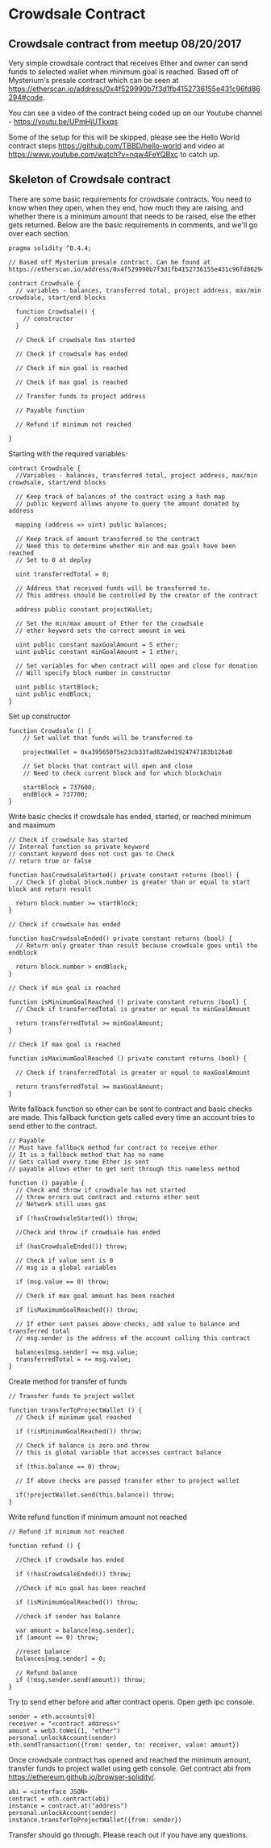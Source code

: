 # Crowdsale Contract

## Crowdsale contract from meetup 08/20/2017

Very simple crowdsale contract that receives Ether and owner can send funds to selected wallet when minimum goal is reached. Based off of Mysterium's presale contract which can be seen at https://etherscan.io/address/0x4f529990b7f3d1fb4152736155e431c96fd86294#code.

You can see a video of the contract being coded up on our Youtube channel - https://youtu.be/UPmHjUTkxqs

Some of the setup for this will be skipped, please see the Hello World contract steps https://github.com/TBBD/hello-world and video at https://www.youtube.com/watch?v=nqw4FeYQBxc to catch up.

## Skeleton of Crowdsale contract

There are some basic requirements for crowdsale contracts. You need to know when they open, when they end, how much they are raising, and whether there is a minimum amount that needs to be raised, else the ether gets returned. Below are the basic requirements in comments, and we'll go over each section.
```
pragma solidity ^0.4.4;

// Based off Mysterium presale contract. Can be found at https://etherscan.io/address/0x4f529990b7f3d1fb4152736155e431c96fd86294#code

contract Crowdsale {
  // variables - balances, transferred total, project address, max/min crowdsale, start/end blocks

  function Crowdsale() {
    // constructor
  }

  // Check if crowdsale has started

  // Check if crowdsale has ended

  // Check if min goal is reached

  // Check if max goal is reached

  // Transfer funds to project address

  // Payable function

  // Refund if minimum not reached

}
```
Starting with the required variables:
```
contract Crowdsale {
  //Variables - balances, transferred total, project address, max/min crowdsale, start/end blocks

  // Keep track of balances of the contract using a hash map
  // public keyword allows anyone to query the amount donated by address

  mapping (address => uint) public balances;

  // Keep track of amount transferred to the contract
  // Need this to determine whether min and max goals have been reached
  // Set to 0 at deploy

  uint transferredTotal = 0;

  // Address that received funds will be transferred to.
  // This address should be controlled by the creator of the contract

  address public constant projectWallet;

  // Set the min/max amount of Ether for the crowdsale
  // ether keyword sets the correct amount in wei

  uint public constant maxGoalAmount = 5 ether;
  uint public constant minGoalAmount = 1 ether;

  // Set variables for when contract will open and close for donation
  // Will specify block number in constructor

  uint public startBlock;
  uint public endBlock;
}
```

Set up constructor
```
function Crowdsale () {
    // Set wallet that funds will be transferred to

    projectWallet = 0xa395650f5e23cb33fad82a0d1924747183b126a0

    // Set blocks that contract will open and close
    // Need to check current block and for which blockchain

    startBlock = 737600;
    endBlock = 737700;
}
```

Write basic checks if crowdsale has ended, started, or reached minimum and maximum
```
// Check if crowdsale has started
// Internal function so private keyword
// constant keyword does not cost gas to Check
// return true or false

function hasCrowdsaleStarted() private constant returns (bool) {
  // Check if global block.number is greater than or equal to start block and return result

  return block.number >= startBlock;
}

// Check if crowdsale has ended

function hasCrowdsaleEnded() private constant returns (bool) {
  // Return only greater than result because crowdsale goes until the endblock

  return block.number > endBlock;
}

// Check if min goal is reached

function isMinimumGoalReached () private constant returns (bool) {
  // Check if transferredTotal is greater or equal to minGoalAmount

  return transferredTotal >= minGoalAmount;
}

// Check if max goal is reached

function isMaximumGoalReached () private constant returns (bool) {

  // Check if transferredTotal is greater or equal to maxGoalAmount

  return transferredTotal >= maxGoalAmount;
}
```

Write fallback function so ether can be sent to contract and basic checks are made. This fallback function gets called every time an account tries to send ether to the contract.

```
// Payable
// Must have fallback method for contract to receive ether
// It is a fallback method that has no name
// Gets called every time Ether is sent
// payable allows ether to get sent through this nameless method

function () payable {
  // Check and throw if crowdsale has not started
  // throw errors out contract and returns ether sent
  // Network still uses gas

  if (!hasCrowdsaleStarted()) throw;

  //Check and throw if crowdsale has ended

  if (hasCrowdsaleEnded()) throw;

  // Check if value sent is 0
  // msg is a global variables

  if (msg.value == 0) throw;

  // Check if max goal amount has been reached

  if (isMaximumGoalReached()) throw;

  // If ether sent passes above checks, add value to balance and transferred total
  // msg.sender is the address of the account calling this contract

  balances[msg.sender] += msg.value;
  transferredTotal = += msg.value;
}
```
Create method for transfer of funds
```
// Transfer funds to project wallet

function transferToProjectWallet () {
  // Check if minimum goal reached

  if (!isMinimumGoalReached()) throw;

  // Check if balance is zero and throw
  // this is global variable that accesses contract balance

  if (this.balance == 0) throw;

  // If above checks are passed transfer ether to project wallet

  if(!projectWallet.send(this.balance)) throw;
}
```
Write refund function if minimum amount not reached
```
// Refund if minimum not reached

function refund () {

  //Check if crowdsale has ended

  if (!hasCrowdsaleEnded()) throw;

  //Check if min goal has been reached

  if (isMinimumGoalReached()) throw;

  //check if sender has balance

  var amount = balance[msg.sender];
  if (amount == 0) throw;

  //reset balance
  balances[msg.sender] = 0;

  // Refund balance
  if (!msg.sender.send(amount)) throw;
}
```

Try to send ether before and after contract opens. Open geth ipc console.
```
sender = eth.accounts[0]
receiver = "<contract address>"
amount = web3.toWei(1, "ether")
personal.unlockAccount(sender)
eth.sendTransaction({from: sender, to: receiver, value: amount})
```

Once crowdsale contract has opened and reached the minimum amount, transfer funds to project wallet using geth console. Get contract abi from  https://ethereum.github.io/browser-solidity/.

```
abi = <interface JSON>
contract = eth.contract(abi)
instance = contract.at("address")
personal.unlockAccount(sender)
instance.transferToProjectWallet({from: sender})
```

Transfer should go through. Please reach out if you have any questions.
